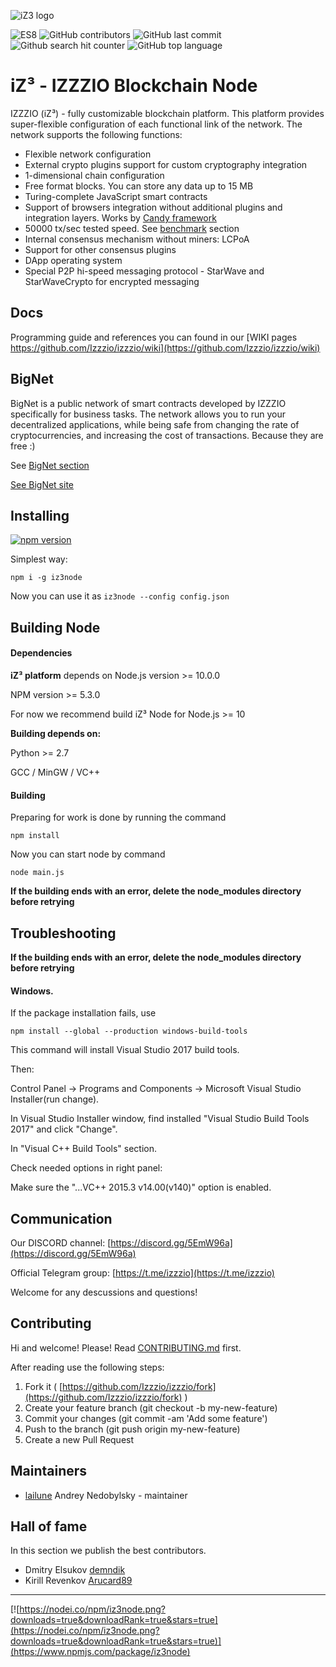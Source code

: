 ![iZ3 logo](https://github.com/Izzzio/izzzio/raw/master/logo.png)

![ES8](https://img.shields.io/badge/es-8-brightgreen.svg)
![GitHub contributors](https://img.shields.io/github/contributors/izzzio/izzzio.svg)
![GitHub last commit](https://img.shields.io/github/last-commit/izzzio/izzzio.svg)
![Github search hit counter](https://img.shields.io/github/search/izzzio/izzzio/goto.svg)
![GitHub top language](https://img.shields.io/github/languages/top/izzzio/izzzio.svg)
# iZ³ - IZZZIO Blockchain Node

IZZZIO (iZ³) - fully customizable blockchain platform. This platform provides super-flexible configuration of each functional link of the network. The network supports the following functions:

+ Flexible network configuration
+ External crypto plugins support for custom cryptography integration
+ 1-dimensional chain configuration
+ Free format blocks. You can store any data up to 15 MB
+ Turing-complete JavaScript smart contracts
+ Support of browsers integration without additional plugins and integration layers. Works by [Candy framework](https://github.com/Izzzio/Candy)
+ 50000 tx/sec tested speed. See [benchmark](benchmark) section
+ Internal consensus mechanism without miners: LCPoA
+ Support for other consensus plugins
+ DApp operating system
+ Special P2P hi-speed messaging protocol - StarWave and StarWaveCrypto for encrypted messaging

## Docs 

Programming guide and references you can found in our [WIKI pages https://github.com/Izzzio/izzzio/wiki](https://github.com/Izzzio/izzzio/wiki)

## BigNet

BigNet is a public network of smart contracts developed by IZZZIO specifically for business tasks. The network allows you to run your decentralized applications, while being safe from changing the rate of cryptocurrencies, and increasing the cost of transactions. Because they are free :)

See [BigNet section](BigNet)

[See BigNet site](https://bignet.izzz.io)

## Installing

[![npm version](https://badge.fury.io/js/iz3node.svg)](https://www.npmjs.com/package/iz3node)

Simplest way:

``npm i -g iz3node``

Now you can use it as ``iz3node --config config.json``

## Building Node


#### Dependencies

**iZ³ platform** depends on Node.js version >= 10.0.0

NPM version >= 5.3.0

For now we recommend build iZ³ Node for Node.js >= 10

**Building depends on:**

Python >= 2.7

GCC / MinGW / VC++


#### Building

Preparing for work is done by running the command 
```
npm install
```

Now you can start node by command

```
node main.js
```

**If the building ends with an error, delete the node_modules directory before retrying**

## Troubleshooting
**If the building ends with an error, delete the node_modules directory before retrying**

#### Windows.

If the package installation fails, use

```
npm install --global --production windows-build-tools
```
This command will install Visual Studio 2017 build tools.

Then:

Control Panel -> Programs and Components -> Microsoft Visual Studio Installer(run change).

In Visual Studio Installer window, find installed "Visual Studio Build Tools 2017" and click "Change".

In "Visual C++ Build Tools" section.

Check needed options in right panel:

Make sure the "...VC++ 2015.3 v14.00(v140)" option is enabled.


## Communication

Our DISCORD channel: [https://discord.gg/5EmW96a](https://discord.gg/5EmW96a)

Official Telegram group: [https://t.me/izzzio](https://t.me/izzzio)

Welcome for any descussions and questions!

## Contributing

Hi and welcome!
Please! Read [CONTRIBUTING.md](CONTRIBUTING.md) first.

After reading use the following steps:

1. Fork it ( [https://github.com/Izzzio/izzzio/fork](https://github.com/Izzzio/izzzio/fork) )
2. Create your feature branch (git checkout -b my-new-feature)
3. Commit your changes (git commit -am 'Add some feature')
4. Push to the branch (git push origin my-new-feature)
5. Create a new Pull Request

## Maintainers

- [lailune](https://github.com/lailune) Andrey Nedobylsky - maintainer

## Hall of fame

In this section we publish the best contributors.

* Dmitry Elsukov [demndik](https://github.com/demndik)
* Kirill Revenkov [Arucard89](https://github.com/Arucard89)


***

[![https://nodei.co/npm/iz3node.png?downloads=true&downloadRank=true&stars=true](https://nodei.co/npm/iz3node.png?downloads=true&downloadRank=true&stars=true)](https://www.npmjs.com/package/iz3node)
